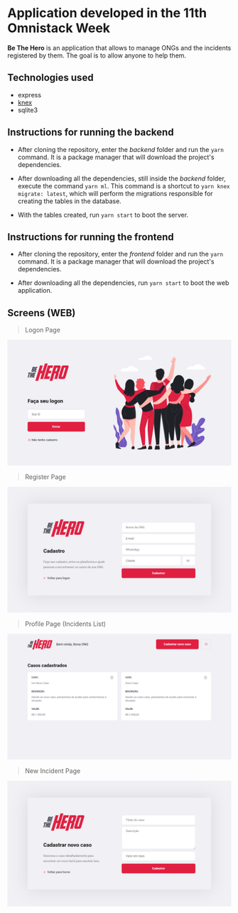 # Application developed in the 11th Omnistack Week

**Be The Hero** is an application that allows to manage ONGs and the incidents registered by them. The goal is to allow anyone to help them.

## Technologies used
 - express
 - <a href="http://knexjs.org/">knex</a>
 - sqlite3

## Instructions for running the backend
- After cloning the repository, enter the *backend* folder and run the `yarn` command. It is a package manager that will download the project's dependencies.

- After downloading all the dependencies, still inside the *backend* folder, execute the command `yarn ml`. This command is a shortcut to `yarn knex migrate: latest`, which will perform the migrations responsible for creating the tables in the database.

- With the tables created, run `yarn start` to boot the server.

## Instructions for running the frontend
- After cloning the repository, enter the *frontend* folder and run the `yarn` command. It is a package manager that will download the project's dependencies.

- After downloading all the dependencies, run `yarn start` to boot the web application.

## Screens (WEB)
> Logon Page
<img src="./screens/logon.png" alt="Logon Page" />

> Register Page
<img src="./screens/register.png" alt="Register Page" />

> Profile Page (Incidents List)
<img src="./screens/profile.png" alt="Profile Page" />

> New Incident Page
<img src="./screens/new-incident.png" alt="New Incidente Page" />